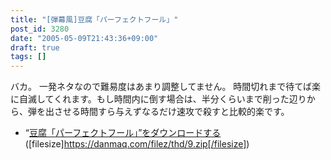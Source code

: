 ```yaml
---
title: "[弾幕風]豆腐「パーフェクトフール」"
post_id: 3280
date: "2005-05-09T21:43:36+09:00"
draft: true
tags: []
---
```



バカ。 一発ネタなので難易度はあまり調整してません。  時間切れまで待てば楽に自滅してくれます。もし時間内に倒す場合は、半分くらいまで削った辺りから、弾を出させる時間すら与えずなるだけ速攻で殺すと比較的楽です。

  * “[豆腐「パーフェクトフール」”をダウンロードする](https://danmaq.com/filez/thd/9.zip)([filesize]https://danmaq.com/filez/thd/9.zip[/filesize])
